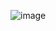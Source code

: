 ![image](https://user-images.githubusercontent.com/43158502/184090332-2f334b75-be55-40f2-ba6b-928438e92629.png)
